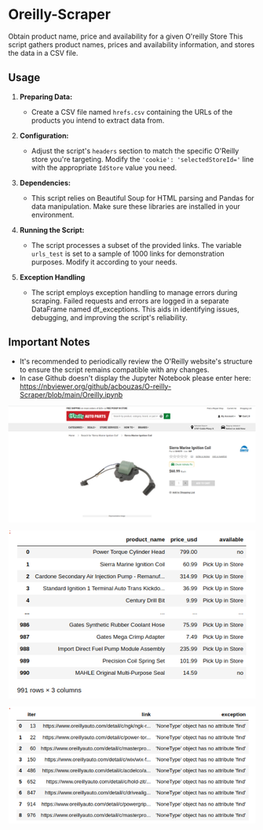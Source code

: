 # Oreilly-Scraper
Obtain product name, price and availability for a given O'reilly Store 
This script gathers product names, prices and availability information, and stores the data in a CSV file.

## Usage

1. **Preparing Data:**
   - Create a CSV file named `hrefs.csv` containing the URLs of the products you intend to extract data from.

2. **Configuration:**
   - Adjust the script's `headers` section to match the specific O'Reilly store you're targeting. Modify the `'cookie': 'selectedStoreId='` line with the appropriate `IdStore` value you need.

3. **Dependencies:**
   - This script relies on Beautiful Soup for HTML parsing and Pandas for data manipulation. Make sure these libraries are installed in your environment.

4. **Running the Script:**
   - The script processes a subset of the provided links. The variable `urls_test` is set to a sample of 1000 links for demonstration purposes. Modify it according to your needs.

5. **Exception Handling**
   - The script employs exception handling to manage errors during scraping. Failed requests and errors are logged in a separate DataFrame named df_exceptions. This aids in identifying issues, debugging, and improving the script's reliability.

## Important Notes

- It's recommended to periodically review the O'Reilly website's structure to ensure the script remains compatible with any changes.
- In case Github doesn't display the Jupyter Notebook please enter here: https://nbviewer.org/github/acbouzas/O-reilly-Scraper/blob/main/Oreilly.ipynb 

![oreilly_screenshot](https://github.com/acbouzas/O-reilly-Scraper/blob/main/images/oreillyscreenshot.png)

![df_example](https://github.com/acbouzas/O-reilly-Scraper/blob/main/images/dfscreenshot.png)

![exceptions_example](https://github.com/acbouzas/O-reilly-Scraper/blob/main/images/exceptionscreenshot.png)
